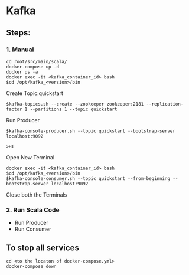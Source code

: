 # Kafka

## Steps:
### 1. Manual 
    
    cd root/src/main/scala/
    docker-compose up -d
    docker ps -a
    docker exec -it <kafka_container_id> bash
    $cd /opt/kafka_<version>/bin
Create Topic:quickstart

    $kafka-topics.sh --create --zookeeper zookeeper:2181 --replication-factor 1 --partitions 1 --topic quickstart
Run Producer

    $kafka-console-producer.sh --topic quickstart --bootstrap-server localhost:9092

    >HI
    
Open New Terminal
    
    docker exec -it <kafka_container_id> bash
    $cd /opt/kafka_<version>/bin
    $kafka-console-consumer.sh --topic quickstart --from-beginning --bootstrap-server localhost:9092

Close both the Terminals
### 2. Run Scala Code
- Run Producer
- Run Consumer
    
## To stop all services

    cd <to the locaton of docker-compose.yml>
    docker-compose down
    
    

